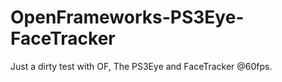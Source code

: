 OpenFrameworks-PS3Eye-FaceTracker
=================================

Just a dirty test with OF, The PS3Eye and FaceTracker @60fps.

